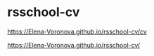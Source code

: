 # rsschool-cv
https://Elena-Voronova.github.io/rsschool-cv/cv

https://Elena-Voronova.github.io/rsschool-cv/
